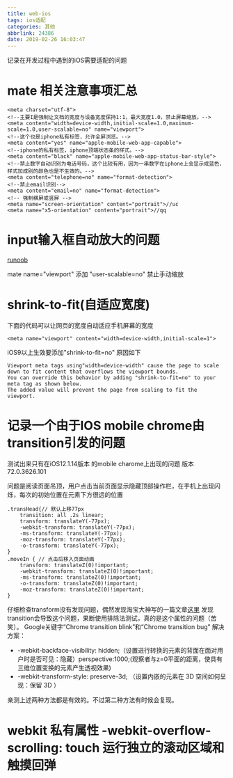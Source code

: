 ```yaml
---
title: web-ios
tags: ios适配
categories: 其他
abbrlink: 24386
date: 2019-02-26 16:03:47
---
```

记录在开发过程中遇到的iOS需要适配的问题
<!-- more -->

# mate 相关注意事项汇总

```
<meta charset="utf-8">
<!--主要I是强制让文档的宽度与设备宽度保持1:1，最大宽度1.0，禁止屏幕缩放。-->
<meta content="width=device-width,initial-scale=1.0,maximum-scale=1.0,user-scalable=no" name="viewport">
<!--这个也是iphone私有标签，允许全屏浏览。-->
<meta content="yes" name="apple-mobile-web-app-capable">
<!--iphone的私有标签，iphone顶端状态条的样式。-->
<meta content="black" name="apple-mobile-web-app-status-bar-style">
<!--禁止数字自动识别为电话号码，这个比较有用，因为一串数字在iphone上会显示成蓝色，样式加成别的颜色也是不生效的。-->
<meta content="telephone=no" name="format-detection">
<!--禁止email识别-->
<meta content="email=no" name="format-detection">
<!-- 强制横屏或竖屏 -->
<meta name="screen-orientation" content="portrait">//uc
<meta name="x5-orientation" content="portrait">//qq
```

# input输入框自动放大的问题
[runoob](http://www.runoob.com/css/css-rwd-viewport.html)

mate name="viewport" 添加 "user-scalable=no" 禁止手动缩放

# shrink-to-fit(自适应宽度)
下面的代码可以让网页的宽度自动适应手机屏幕的宽度
```
<meta name="viewport" content="width=device-width,initial-scale=1">
```
iOS9以上生效要添加"shrink-to-fit=no"
原因如下
```
Viewport meta tags using"width=device-width" cause the page to scale down to fit content that overflows the viewport bounds.
You can override this behavior by adding "shrink-to-fit=no" to your meta tag as shown below.
The added value will prevent the page from scaling to fit the viewport.
```

# 记录一个由于IOS mobile chrome由transition引发的问题

测试出来只有在iOS12.1.14版本 的mobile charome上出现的问题 版本72.0.3626.101

问题是阅读页面吊顶，用户点击当前页面显示隐藏顶部操作栏，在手机上出现闪烁，每次的初始位置在元素下方很远的位置

```
.transHead{// 默认上移77px
    transition: all .2s linear;
    transform: translateY(-77px);
    -webkit-transform: translateY(-77px);
    -ms-transform: translateY(-77px);
    -moz-transform: translateY(-77px);
    -o-transform: translateY(-77px);
}
.moveIn { // 点击后移入页面动画
    transform: translateZ(0)!important;
    -webkit-transform: translateZ(0)!important;
    -ms-transform: translateZ(0)!important;
    -o-transform: translateZ(0)!important;
    -moz-transform: translateZ(0)!important;
}
```
仔细检查transform没有发现问题，偶然发现淘宝大神写的一篇文章[这里](https://blog.csdn.net/ft6302244/article/details/44939783)
发现transition会导致这个问题，果断使用排除法测试，真的是这个属性的问题（苦笑）。
Google关键字“Chrome transition blink”和“Chrome transition bug”
解决方案：
* -webkit-backface-visibility: hidden;（设置进行转换的元素的背面在面对用户时是否可见：隐藏）perspective:1000;(观察者与z=0平面的距离，使具有三维位置变换的元素产生透视效果)
* -webkit-transform-style: preserve-3d; （设置内嵌的元素在 3D 空间如何呈现：保留 3D ）

亲测上述两种方法都是有效的。不过第二种方法有时候会复现。

# webkit 私有属性 -webkit-overflow-scrolling: touch 运行独立的滚动区域和触摸回弹